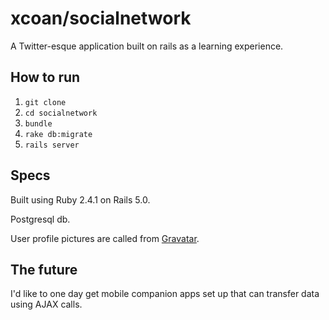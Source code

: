 # xcoan/socialnetwork
A Twitter-esque application built on rails as a learning experience.


## How to run
1. `git clone`
2. `cd socialnetwork`
3. `bundle`
4. `rake db:migrate`
5. `rails server`


## Specs
Built using Ruby 2.4.1 on Rails 5.0.

Postgresql db.

User profile pictures are called from [Gravatar](http://en.gravatar.com/).

## The future
I'd like to one day get mobile companion apps set up that can transfer data using AJAX calls.
